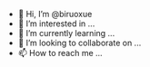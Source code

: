 - 👋 Hi, I’m @biruoxue
- 👀 I’m interested in ...
- 🌱 I’m currently learning ...
- 💞️ I’m looking to collaborate on ...
- 📫 How to reach me ...

<!---
biruoxue/biruoxue is a ✨ special ✨ repository because its `README.md` (this file) appears on your GitHub profile.
You can click the Preview link to take a look at your changes.
--->
